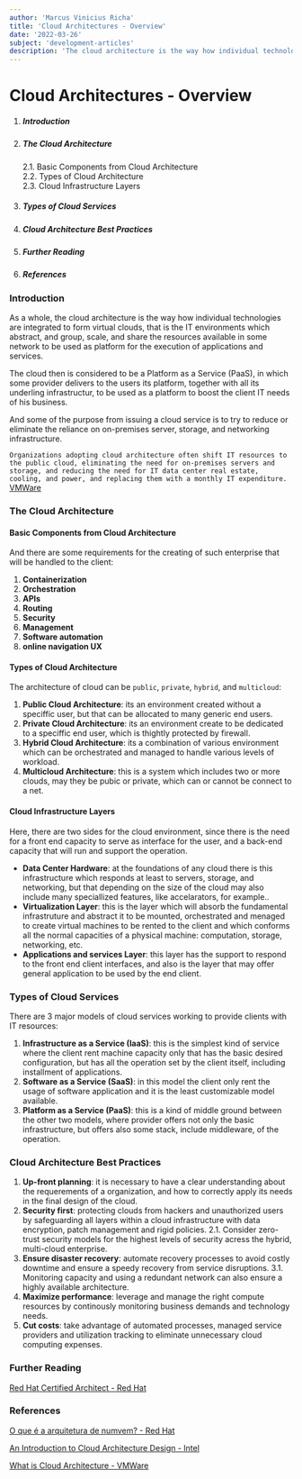 ```yaml
---
author: 'Marcus Vinicius Richa'
title: 'Cloud Architectures - Overview'
date: '2022-03-26'
subject: 'development-articles'
description: 'The cloud architecture is the way how individual technologies are integrated to form virtual clouds, that is the IT environments which abstract, and group, scale, and share the resources available in some network to be used as platform for the execution of applications and services. Organizations adopting cloud architecture often shift IT resources to the public cloud, eliminating the need for on-premises servers and storage, and there are different kind of cloud services like Platform as a Service (PaaS), Software as a Service (SaaS)and Infrastructure as a Service (IaaS).'
---
```


# Cloud Architectures - Overview

1. ##### Introduction  
2. ##### The Cloud Architecture
    2.1. Basic Components from Cloud Architecture   
    2.2. Types of Cloud Architecture   
    2.3. Cloud Infrastructure Layers
3. ##### Types of Cloud Services 
4. ##### Cloud Architecture Best Practices
5. ##### Further Reading
6. ##### References

### Introduction
 
As a whole, the cloud architecture is the way how individual technologies are integrated to form virtual clouds, that is the IT environments which abstract, and group, scale, and share the resources available in some network to be used as platform for the execution of applications and services.


The cloud then is considered to be a Platform as a Service (PaaS), in which some provider delivers to the users its platform, together with all its underling infrastructur, to be used as a platform to boost the client IT needs of his business.


And some of the purpose from issuing a cloud service is to try to reduce or eliminate the reliance on on-premises server, storage, and networking infrastructure.


`Organizations adopting cloud architecture often shift IT resources to the public cloud, eliminating the need for on-premises servers and storage, and reducing the need for IT data center real estate, cooling, and power, and replacing them with a monthly IT expenditure.` [VMWare](https://www.vmware.com/topics/glossary/content/cloud-architecture.html) 



### The Cloud Architecture


#### Basic Components from Cloud Architecture

And there are some requirements for the creating of such enterprise that will be handled to the client:

1. **Containerization**
2. **Orchestration**
3. **APIs**
4. **Routing**
5. **Security**
6. **Management**
7. **Software automation**
8. **online navigation UX**


#### Types of Cloud Architecture

The architecture of cloud can be `public`, `private`, `hybrid`, and `multicloud`:

1. **Public Cloud Architecture**: its an environment created without a speciffic user, but that can be allocated to many generic end users.
2. **Private Cloud Architecture**: its an environment create to be dedicated to a speciffic end user, which is thightly protected by firewall.
3. **Hybrid Cloud Architecture**: its a  combination of various environment which can be orchestrated and managed to handle various levels of workload.
4. **Multicloud Architecture**: this is a system which includes two or more clouds, may they be pubic or private, which can or cannot be connect to a net.



#### Cloud Infrastructure Layers

Here, there are two sides for the cloud environment, since there is the need for a front end capacity to serve as interface for the user, and a back-end capacity that will run and support the operation.

- **Data Center Hardware**: at the foundations of any cloud there is this infrastructure which responds at least to servers, storage, and networking, but that depending on the size of the cloud may also include many speciallized features, like accelarators, for example..
- **Virtualization Layer**: this is the layer which will absorb the fundamental infrastruture and abstract it to be mounted, orchestrated and menaged to create virtual machines to be rented to the client and which conforms all the normal capacities of a physical machine: computation, storage, networking, etc.
- **Applications and services Layer**: this layer has the support to respond to the front end client interfaces, and also is the layer that may offer general application to be used by the end client.



### Types of Cloud Services

There are 3 major models of cloud services working to provide clients with IT resources:

1. **Infrastructure as a Service (IaaS)**: this is the simplest kind of service where the client rent machine capacity only that has the basic desired configuration, but has all the operation set by the client itself, including installment of applications.
2. **Software as a Service (SaaS)**: in this model the client only rent the usage of software application and it is the least customizable model available.
3. **Platform as a Service (PaaS)**: this is a kind of middle ground between the other two models, where provider offers not only the basic infrastructure, but offers also some stack, include middleware, of the operation.



### Cloud Architecture Best Practices

1. **Up-front planning**: it is necessary to have a clear understanding about the requerements of a organization, and how to correctly apply  its needs in the final design of the cloud.
2. **Security first**: protecting clouds from hackers and unauthorized users by safeguarding all layers within a cloud infrastructure with data encryption, patch management and rigid policies.
    2.1. Consider zero-trust security models for the highest levels of security acress the hybrid, multi-cloud enterprise.
3. **Ensure disaster recovery**: automate recovery processes to avoid costly downtime and ensure a speedy recovery from service disruptions.
    3.1. Monitoring capacity and using a redundant network can also ensure a highly available architecture.
4. **Maximize performance**: leverage and manage the right compute resources by continously monitoring business demands and technology needs.
5. **Cut costs**: take advantage of automated processes, managed service providers and utilization tracking to eliminate unnecessary cloud computing expenses.












### Further Reading

[Red Hat Certified Architect - Red Hat](https://www.redhat.com/pt-br/services/certification/rhca)

### References

[O que é a arquitetura de numvem? - Red Hat](https://www.redhat.com/pt-br/topics/cloud-computing/what-is-cloud-architecture)

[An Introduction to Cloud Architecture Design - Intel](https://www.intel.com.br/content/www/br/pt/cloud-computing/cloud-architecture.html)

[What is Cloud Architecture - VMWare](https://www.vmware.com/topics/glossary/content/cloud-architecture.html) 



